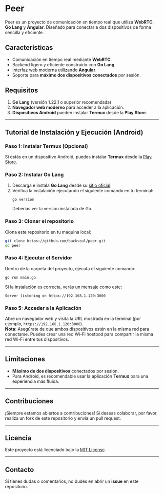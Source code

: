 # Peer

Peer es un proyecto de comunicación en tiempo real que utiliza **WebRTC**, **Go Lang** y **Angular**. Diseñado para conectar a dos dispositivos de forma sencilla y eficiente.

## Características

- Comunicación en tiempo real mediante **WebRTC**.
- Backend ligero y eficiente construido con **Go Lang**.
- Interfaz web moderna utilizando **Angular**.
- Soporte para **máximo dos dispositivos conectados** por sesión.

## Requisitos

1. **Go Lang** (versión 1.22.1 o superior recomendada)
2. **Navegador web moderno** para acceder a la aplicación.
3. **Dispositivos Android** pueden instalar **Termux** desde la **Play Store**.

---

## Tutorial de Instalación y Ejecución (Android)

### Paso 1: Instalar Termux (Opcional)

Si estás en un dispositivo Android, puedes instalar **Termux** desde la [Play Store](https://play.google.com/store).

### Paso 2: Instalar Go Lang

1. Descarga e instala **Go Lang** desde su [sitio oficial](https://golang.org/dl/).
2. Verifica la instalación ejecutando el siguiente comando en tu terminal:
   ```bash
   go version
   ```
   Deberías ver la versión instalada de Go.

### Paso 3: Clonar el repositorio

Clona este repositorio en tu máquina local:
```bash
git clone https://github.com/backsoul/peer.git
cd peer
```

### Paso 4: Ejecutar el Servidor

Dentro de la carpeta del proyecto, ejecuta el siguiente comando:
```bash
go run main.go
```

Si la instalación es correcta, verás un mensaje como este:
```
Server listening on https://192.168.1.120:3000
```

### Paso 5: Acceder a la Aplicación

Abre un navegador web y visita la URL mostrada en la terminal (por ejemplo, `https://192.168.1.120:3000`).  
**Nota:** Asegúrate de que ambos dispositivos estén en la misma red para conectarse. Puedes crear una red Wi-Fi hostpod 
para compartir la misma red Wi-Fi entre tus dispositivos.

---

## Limitaciones

- **Máximo de dos dispositivos** conectados por sesión.
- Para Android, es recomendable usar la aplicación **Termux** para una experiencia más fluida.

---

## Contribuciones

¡Siempre estamos abiertos a contribuciones! Si deseas colaborar, por favor, realiza un fork de este repositorio y envía un pull request.

---

## Licencia

Este proyecto está licenciado bajo la [MIT License](LICENSE).

---

## Contacto

Si tienes dudas o comentarios, no dudes en abrir un **issue** en este repositorio.
